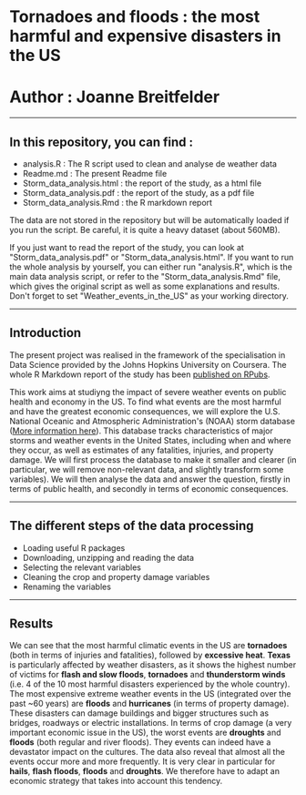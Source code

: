 # Tornadoes and floods : the most harmful and expensive disasters in the US
# Author : Joanne Breitfelder

---
## In this repository, you can find :

* analysis.R : The R script used to clean and analyse de weather data
* Readme.md : The present Readme file
* Storm_data_analysis.html : the report of the study, as a html file
* Storm_data_analysis.pdf : the report of the study, as a pdf file
* Storm_data_analysis.Rmd : the R markdown report

The data are not stored in the repository but will be automatically loaded if you run the script. Be careful, it is quite a heavy dataset (about 560MB).

If you just want to read the report of the study, you can look at "Storm_data_analysis.pdf" or "Storm_data_analysis.html".
If you want to run the whole analysis by yourself, you can either run "analysis.R", which is the main data analysis script, or refer to the "Storm_data_analysis.Rmd" file, which gives the original script as well as some explanations and results.
Don't forget to set "Weather_events_in_the_US" as your working directory.

---
## Introduction

The present project was realised in the framework of the specialisation in Data Science provided by the Johns Hopkins University on Coursera. The whole R Markdown report of the study has been [published on RPubs](https://rpubs.com/Jijou/127572).

This work aims at studiyng the impact of severe weather events on public health and economy in the US. To find what events are the most harmful and have the greatest economic consequences, we will explore the U.S. National Oceanic and Atmospheric Administration's (NOAA) storm database ([More information here](https://d396qusza40orc.cloudfront.net/repdata%2Fpeer2_doc%2Fpd01016005curr.pdf)). This database tracks characteristics of major storms and weather events in the United States, including when and where they occur, as well as estimates of any fatalities, injuries, and property damage. We will first process the database to make it smaller and clearer (in particular, we will remove non-relevant data, and slightly transform some variables). We will then analyse the data and answer the question, firstly in terms of public health, and secondly in terms of economic consequences. 

---
## The different steps of the data processing 

* Loading useful R packages 
* Downloading, unzipping and reading the data
* Selecting the relevant variables 
* Cleaning the crop and property damage variables
* Renaming the variables

---
## Results 

We can see that the most harmful climatic events in the US are **tornadoes** (both in terms of injuries and fatalities), followed by **excessive heat**. **Texas** is particularly affected by weather disasters, as it shows the highest number of victims for **flash and slow floods**, **tornadoes** and **thunderstorm winds** (i.e. 4 of the 10 most harmful disasters experienced by the whole country). The most expensive extreme weather events in the US (integrated over the past ~60 years) are **floods** and **hurricanes** (in terms of property damage). These disasters can damage buildings and bigger structures such as bridges, roadways or electric installations. In terms of crop damage (a very important economic issue in the US), the worst events are **droughts** and **floods** (both regular and river floods). They events can indeed have a devastator impact on the cultures. The data also reveal that almost all the events occur more and more frequently. It is very clear in particular for **hails**, **flash floods**, **floods** and **droughts**. We therefore have to adapt an economic strategy that takes into account this tendency. 
